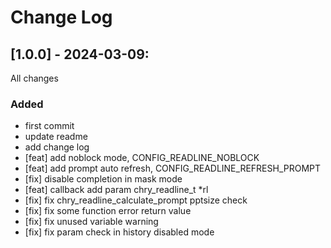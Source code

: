 # Change Log

## [1.0.0] - 2024-03-09:

All changes

### Added
  - first commit
  - update readme
  - add change log
  - [feat] add noblock mode, CONFIG_READLINE_NOBLOCK
  - [feat] add prompt auto refresh, CONFIG_READLINE_REFRESH_PROMPT
  - [fix] disable completion in mask mode
  - [feat] callback add param chry_readline_t *rl
  - [fix] fix chry_readline_calculate_prompt pptsize check
  - [fix] fix some function error return value
  - [fix] fix unused variable warning
  - [fix] fix param check in history disabled mode

